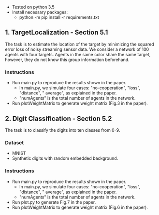 
- Tested on python 3.5
- Install necessary packages: 
    - python -m pip install -r requirements.txt

## 1. TargetLocalization - Section 5.1

The task is to estimate the location of the target by minimizing the squared error loss of noisy streaming sensor data. 
We consider a network of 100 agents with four targets.
Agents in the same color share the same target, however, they do not know this group information beforehand.

### Instructions

- Run main.py to reproduce the results shown in the paper.
	- In main.py, we simulate four cases: "no-cooperation", "loss", "distance", " average", as explained in the paper.
	- "numAgents" is the total number of agents in the network.
- Run plotWeightMatrix to generate weight matrix (Fig.3 in the paper).


## 2. Digit Classification - Section 5.2

The task is to classify the digits into ten classes from 0-9.

### Dataset
- MNIST
- Synthetic digits with random embedded background.

### Instructions

- Run main.py to reproduce the results shown in the paper.
	- In main.py, we simulate four cases: "no-cooperation", "loss", "distance", " average", as explained in the paper.
	- "numAgents" is the total number of agents in the network.
- Run plot.py to generate Fig.7 in the paper.
- Run plotWeightMatrix to generate weight matrix (Fig.6 in the paper).




